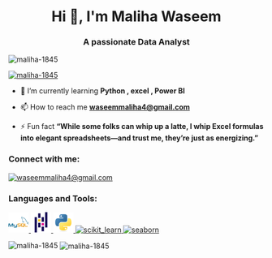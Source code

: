 <h1 align="center">Hi 👋, I'm Maliha Waseem</h1>
<h3 align="center">A passionate Data Analyst</h3>

<p align="left"> <img src="https://komarev.com/ghpvc/?username=maliha-1845&label=Profile%20views&color=0e75b6&style=flat" alt="maliha-1845" /> </p>

<p align="left"> <a href="https://github.com/ryo-ma/github-profile-trophy"><img src="https://github-profile-trophy.vercel.app/?username=maliha-1845" alt="maliha-1845" /></a> </p>

- 🌱 I’m currently learning **Python , excel , Power BI**

- 📫 How to reach me **waseemmaliha4@gmail.com**

- ⚡ Fun fact **“While some folks can whip up a latte, I whip Excel formulas into elegant spreadsheets—and trust me, they’re just as energizing.”**

<h3 align="left">Connect with me:</h3>
<p align="left">
<a href="https://linkedin.com/in/waseemmaliha4@gmail.com" target="blank"><img align="center" src="https://raw.githubusercontent.com/rahuldkjain/github-profile-readme-generator/master/src/images/icons/Social/linked-in-alt.svg" alt="waseemmaliha4@gmail.com" height="30" width="40" /></a>
</p>

<h3 align="left">Languages and Tools:</h3>
<p align="left"> <a href="https://www.mysql.com/" target="_blank" rel="noreferrer"> <img src="https://raw.githubusercontent.com/devicons/devicon/master/icons/mysql/mysql-original-wordmark.svg" alt="mysql" width="40" height="40"/> </a> <a href="https://pandas.pydata.org/" target="_blank" rel="noreferrer"> <img src="https://raw.githubusercontent.com/devicons/devicon/2ae2a900d2f041da66e950e4d48052658d850630/icons/pandas/pandas-original.svg" alt="pandas" width="40" height="40"/> </a> <a href="https://www.python.org" target="_blank" rel="noreferrer"> <img src="https://raw.githubusercontent.com/devicons/devicon/master/icons/python/python-original.svg" alt="python" width="40" height="40"/> </a> <a href="https://scikit-learn.org/" target="_blank" rel="noreferrer"> <img src="https://upload.wikimedia.org/wikipedia/commons/0/05/Scikit_learn_logo_small.svg" alt="scikit_learn" width="40" height="40"/> </a> <a href="https://seaborn.pydata.org/" target="_blank" rel="noreferrer"> <img src="https://seaborn.pydata.org/_images/logo-mark-lightbg.svg" alt="seaborn" width="40" height="40"/> </a> </p>

<p><img align="left" src="https://github-readme-stats.vercel.app/api/top-langs?username=maliha-1845&show_icons=true&locale=en&layout=compact" alt="maliha-1845" /></p>

<p>&nbsp;<img align="center" src="https://github-readme-stats.vercel.app/api?username=maliha-1845&show_icons=true&locale=en" alt="maliha-1845" /></p>
